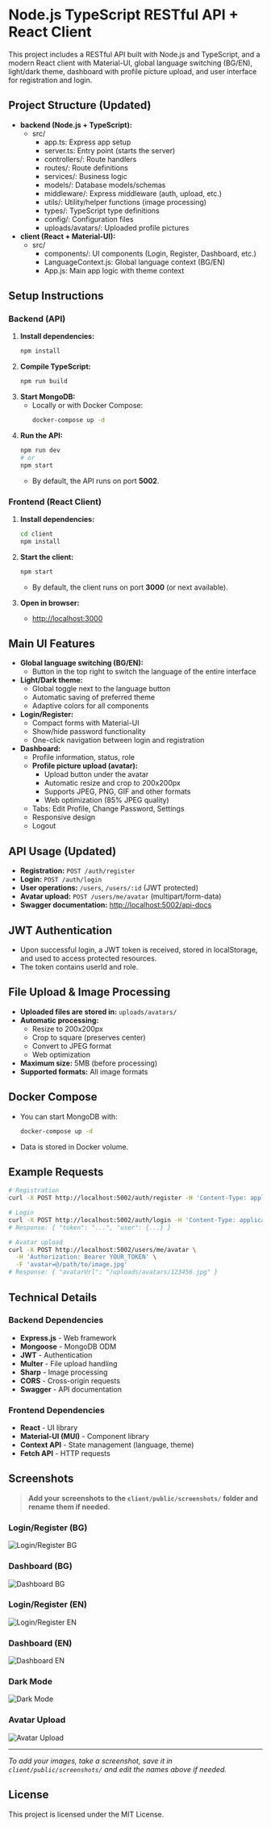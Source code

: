 # Node.js TypeScript RESTful API + React Client

This project includes a RESTful API built with Node.js and TypeScript, and a modern React client with Material-UI, global language switching (BG/EN), light/dark theme, dashboard with profile picture upload, and user interface for registration and login.

## Project Structure (Updated)

- **backend (Node.js + TypeScript):**
  - src/
    - app.ts: Express app setup
    - server.ts: Entry point (starts the server)
    - controllers/: Route handlers
    - routes/: Route definitions
    - services/: Business logic
    - models/: Database models/schemas
    - middleware/: Express middleware (auth, upload, etc.)
    - utils/: Utility/helper functions (image processing)
    - types/: TypeScript type definitions
    - config/: Configuration files
    - uploads/avatars/: Uploaded profile pictures
- **client (React + Material-UI):**
  - src/
    - components/: UI components (Login, Register, Dashboard, etc.)
    - LanguageContext.js: Global language context (BG/EN)
    - App.js: Main app logic with theme context

## Setup Instructions

### Backend (API)

1. **Install dependencies:**
   ```bash
   npm install
   ```
2. **Compile TypeScript:**
   ```bash
   npm run build
   ```
3. **Start MongoDB:**
   - Locally or with Docker Compose:
     ```bash
     docker-compose up -d
     ```
4. **Run the API:**
   ```bash
   npm run dev
   # or
   npm start
   ```
   - By default, the API runs on port **5002**.

### Frontend (React Client)

1. **Install dependencies:**
   ```bash
   cd client
   npm install
   ```
2. **Start the client:**
   ```bash
   npm start
   ```
   - By default, the client runs on port **3000** (or next available).

3. **Open in browser:**
   - [http://localhost:3000](http://localhost:3000)

## Main UI Features

- **Global language switching (BG/EN):**
  - Button in the top right to switch the language of the entire interface
- **Light/Dark theme:**
  - Global toggle next to the language button
  - Automatic saving of preferred theme
  - Adaptive colors for all components
- **Login/Register:**
  - Compact forms with Material-UI
  - Show/hide password functionality
  - One-click navigation between login and registration
- **Dashboard:**
  - Profile information, status, role
  - **Profile picture upload (avatar):**
    - Upload button under the avatar
    - Automatic resize and crop to 200x200px
    - Supports JPEG, PNG, GIF and other formats
    - Web optimization (85% JPEG quality)
  - Tabs: Edit Profile, Change Password, Settings
  - Responsive design
  - Logout

## API Usage (Updated)

- **Registration:** `POST /auth/register`
- **Login:** `POST /auth/login`
- **User operations:** `/users`, `/users/:id` (JWT protected)
- **Avatar upload:** `POST /users/me/avatar` (multipart/form-data)
- **Swagger documentation:** [http://localhost:5002/api-docs](http://localhost:5002/api-docs)

## JWT Authentication

- Upon successful login, a JWT token is received, stored in localStorage, and used to access protected resources.
- The token contains userId and role.

## File Upload & Image Processing

- **Uploaded files are stored in:** `uploads/avatars/`
- **Automatic processing:**
  - Resize to 200x200px
  - Crop to square (preserves center)
  - Convert to JPEG format
  - Web optimization
- **Maximum size:** 5MB (before processing)
- **Supported formats:** All image formats

## Docker Compose

- You can start MongoDB with:
  ```bash
  docker-compose up -d
  ```
- Data is stored in Docker volume.

## Example Requests

```bash
# Registration
curl -X POST http://localhost:5002/auth/register -H 'Content-Type: application/json' -d '{"name":"Test","email":"test@example.com","password":"testpass"}'

# Login
curl -X POST http://localhost:5002/auth/login -H 'Content-Type: application/json' -d '{"email":"test@example.com","password":"testpass"}'
# Response: { "token": "...", "user": {...} }

# Avatar upload
curl -X POST http://localhost:5002/users/me/avatar \
  -H 'Authorization: Bearer YOUR_TOKEN' \
  -F 'avatar=@/path/to/image.jpg'
# Response: { "avatarUrl": "/uploads/avatars/123456.jpg" }
```

## Technical Details

### Backend Dependencies
- **Express.js** - Web framework
- **Mongoose** - MongoDB ODM
- **JWT** - Authentication
- **Multer** - File upload handling
- **Sharp** - Image processing
- **CORS** - Cross-origin requests
- **Swagger** - API documentation

### Frontend Dependencies
- **React** - UI library
- **Material-UI (MUI)** - Component library
- **Context API** - State management (language, theme)
- **Fetch API** - HTTP requests

## Screenshots

> **Add your screenshots to the `client/public/screenshots/` folder and rename them if needed.**

### Login/Register (BG)
![Login/Register BG](client/public/screenshots/login-bg.png)

### Dashboard (BG)
![Dashboard BG](client/public/screenshots/dashboard-bg.png)

### Login/Register (EN)
![Login/Register EN](client/public/screenshots/login-en.png)

### Dashboard (EN)
![Dashboard EN](client/public/screenshots/dashboard-en.png)

### Dark Mode
![Dark Mode](client/public/screenshots/dark-mode.png)

### Avatar Upload
![Avatar Upload](client/public/screenshots/avatar-upload.png)

---

_To add your images, take a screenshot, save it in `client/public/screenshots/` and edit the names above if needed._

## License

This project is licensed under the MIT License.